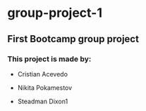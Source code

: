 # group-project-1

## First Bootcamp group project

### This project is made by:

* Cristian Acevedo

* Nikita Pokamestov

* Steadman Dixon1
